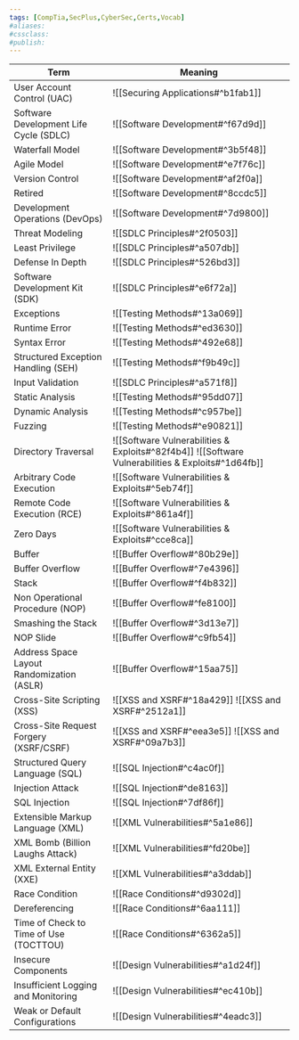 ```yaml
---
tags: [CompTia,SecPlus,CyberSec,Certs,Vocab]
#aliases:
#cssclass:
#publish:
---
```


| Term                                       | Meaning                                                              |
| ------------------------------------------ | -------------------------------------------------------------------- |
| User Account Control (UAC)                | ![[Securing Applications#^b1fab1]]                                                                                                             |
| Software Development Life Cycle (SDLC)    | ![[Software Development#^f67d9d]]                                                                                                              |
| Waterfall Model                           | ![[Software Development#^3b5f48]]                                                                                                              |
| Agile Model                               | ![[Software Development#^e7f76c]]                                                                                                              |
| Version Control                           | ![[Software Development#^af2f0a]]                                                                                                              |
| Retired                                   | ![[Software Development#^8ccdc5]]                                                                                                              |
| Development Operations (DevOps)           | ![[Software Development#^7d9800]]                                                                                                              |
| Threat Modeling                           | ![[SDLC Principles#^2f0503]]                                                                                                                   |
| Least Privilege                           | ![[SDLC Principles#^a507db]]                                                                                                                   |
| Defense In Depth                          | ![[SDLC Principles#^526bd3]]                                                                                                                   |
| Software Development Kit (SDK)            | ![[SDLC Principles#^e6f72a]]                                                                                                                   |
| Exceptions                                | ![[Testing Methods#^13a069]]                                                                                                                   |
| Runtime Error                             | ![[Testing Methods#^ed3630]]                                                                                                                   |
| Syntax Error                              | ![[Testing Methods#^492e68]]                                                                                                                   |
| Structured Exception Handling (SEH)       | ![[Testing Methods#^f9b49c]]                                                                                                                   |
| Input Validation                          | ![[SDLC Principles#^a571f8]]                                                                                                                   |
| Static Analysis                           | ![[Testing Methods#^95dd07]]                                                                                                                   |
| Dynamic Analysis                          | ![[Testing Methods#^c957be]]                                                                                                                   |
| Fuzzing                                   | ![[Testing Methods#^e90821]]                                                                                                                   |
| Directory Traversal                       | ![[Software Vulnerabilities & Exploits#^82f4b4]] ![[Software Vulnerabilities & Exploits#^1d64fb]]                                              |
| Arbitrary Code Execution                  | ![[Software Vulnerabilities & Exploits#^5eb74f]]                                                                                               |
| Remote Code Execution (RCE)               | ![[Software Vulnerabilities & Exploits#^861a4f]]                                                                                               |
| Zero Days                                 | ![[Software Vulnerabilities & Exploits#^cce8ca]]                                                                                               |
| Buffer                                    | ![[Buffer Overflow#^80b29e]]                                                                                                                   |
| Buffer Overflow                           | ![[Buffer Overflow#^7e4396]]                                                                                                                   |
| Stack                                     | ![[Buffer Overflow#^f4b832]]                                                                                                                   |
| Non Operational Procedure (NOP)           | ![[Buffer Overflow#^fe8100]]                                                                                                                   |
| Smashing the Stack                        | ![[Buffer Overflow#^3d13e7]]                                                                                                                   |
| NOP Slide                                 | ![[Buffer Overflow#^c9fb54]]                                                                                                                   |
| Address Space Layout Randomization (ASLR) | ![[Buffer Overflow#^15aa75]]                                                                                                                   |
| Cross-Site Scripting (XSS)                | ![[XSS and XSRF#^18a429]] ![[XSS and XSRF#^2512a1]]                                                                                            |
| Cross-Site Request Forgery (XSRF/CSRF)    | ![[XSS and XSRF#^eea3e5]] ![[XSS and XSRF#^09a7b3]]                                                                                            |
| Structured Query Language (SQL)           | ![[SQL Injection#^c4ac0f]]                                                                                                                     |
| Injection Attack                          | ![[SQL Injection#^de8163]]                                                                                                                     |
| SQL Injection                             | ![[SQL Injection#^7df86f]]                                                                                                                     |
| Extensible Markup Language (XML)          | ![[XML Vulnerabilities#^5a1e86]]                                                                                                               |
| XML Bomb (Billion Laughs Attack)          | ![[XML Vulnerabilities#^fd20be]]                                                                                                               |
| XML External Entity (XXE)                 | ![[XML Vulnerabilities#^a3ddab]]                                                                                                               |
| Race Condition                            | ![[Race Conditions#^d9302d]]                                                                                                                   |
| Dereferencing                             | ![[Race Conditions#^6aa111]]                                                                                                                   |
| Time of Check to Time of Use (TOCTTOU)    | ![[Race Conditions#^6362a5]]                                                                                                                   |
| Insecure Components                       | ![[Design Vulnerabilities#^a1d24f]]                                                                                                            |
| Insufficient Logging and Monitoring       | ![[Design Vulnerabilities#^ec410b]]                                                                                                            |
| Weak or Default Configurations            | ![[Design Vulnerabilities#^4eadc3]]                                                                                                            |
